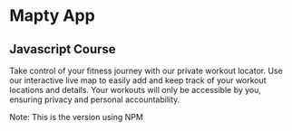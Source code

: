 # Mapty App

## Javascript Course

Take control of your fitness journey with our private workout locator. Use our interactive live map to easily add and keep track of your workout locations and details. Your workouts will only be accessible by you, ensuring privacy and personal accountability.

Note: This is the version using NPM
